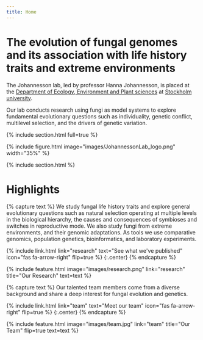 ```yaml
---
title: Home
---
```


# The evolution of fungal genomes and its association with life history traits and extreme environments
The Johannesson lab, led by professor Hanna Johannesson, is placed at the [Department of Ecology, Environment and Plant sciences](https://www.su.se/department-of-ecology-environment-and-plant-sciences/) at [Stockholm university](https://www.su.se/).

Our lab conducts research using fungi as model systems to explore fundamental evolutionary questions such as individuality, genetic conflict, multilevel selection, and the drivers of genetic variation.

{% include section.html full=true %}

{% include figure.html image="images/JohannessonLab_logo.png" width="35%" %}

{% include section.html %}

# Highlights

{% capture text %}
We study fungal life history traits and explore general evolutionary questions such as natural selection operating at multiple levels in the biological hierarchy, the causes and consequences of symbioses and switches in reproductive mode. We also study fungi from extreme environments, and their genomic adaptations. As tools we use comparative genomics, population genetics, bioinformatics, and laboratory experiments.

{%
  include link.html
  link="research"
  text="See what we've published"
  icon="fas fa-arrow-right"
  flip=true
%}
{:.center}
{% endcapture %}

{%
  include feature.html
  image="images/research.png"
  link="research"
  title="Our Research"
  text=text
%}

{% capture text %}
Our talented team members come from a diverse background and share a deep interest for fungal evolution and genetics.

{%
  include link.html
  link="team"
  text="Meet our team"
  icon="fas fa-arrow-right"
  flip=true
%}
{:.center}
{% endcapture %}

{%
  include feature.html
  image="images/team.jpg"
  link="team"
  title="Our Team"
  flip=true
  text=text
%}

<!---
{% capture text %}

{%
  include link.html
  link="team"
  text="Meet our team"
  icon="fas fa-arrow-right"
  flip=true
%}
{:.center}
{% endcapture %}

{%
  include feature.html
  image="images/photo.jpg"
  link="team"
  title="Our Team"
  text=text
%}
--->

